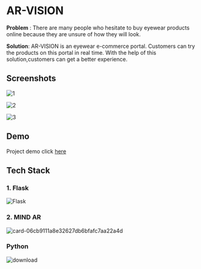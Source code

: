 # AR-VISION 

**Problem** : There are many people who hesitate to buy eyewear products online because they are unsure of how they will look.

**Solution**: AR-VISION is an eyewear e-commerce portal. Customers can try the products on this portal in real time. With the help of this solution,customers can get a better experience.
## Screenshots

![1](https://user-images.githubusercontent.com/51821426/186832665-88a593b1-5232-4cd6-8aae-9aa9d07457dc.jpg)

![2](https://user-images.githubusercontent.com/51821426/186832893-910d49a4-6436-481b-b9c9-355d95d61bda.jpg)

![3](https://user-images.githubusercontent.com/51821426/186832877-1816dbd3-c2b9-4652-a005-51c72a8b5aca.jpg)
## Demo
Project demo click [here](https://www.youtube.com/watch?v=txNl89BhU)

## Tech Stack

### 1. Flask
![Flask](https://user-images.githubusercontent.com/51821426/186850818-9cb2b8bd-a3f2-40fc-b6ae-e098645f7a4a.png)
### 2. MIND AR

![card-06cb9111a8e32627db6bfafc7aa22a4d](https://user-images.githubusercontent.com/51821426/186839462-74717a4d-17ab-49f7-8f09-5fa9e36db9d4.jpg)

### Python 

![download](https://user-images.githubusercontent.com/51821426/186839656-1cc684f7-beac-4074-9b2b-1fea4c36da7c.jpg)

